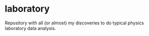 # laboratory
Repository with all (or almost) my discoveries to do typical physics laboratory data analysis.
